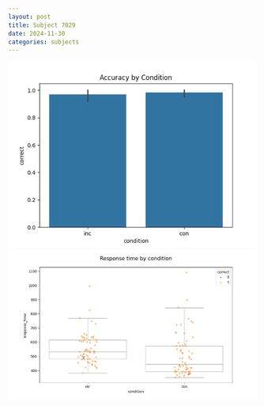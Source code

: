 ```yaml
---
layout: post
title: Subject 7029
date: 2024-11-30
categories: subjects
---
```


![](data/7029/run-16/7029_NF_acc.png)
![](data/7029/run-16/7029_NF_rt.png)
